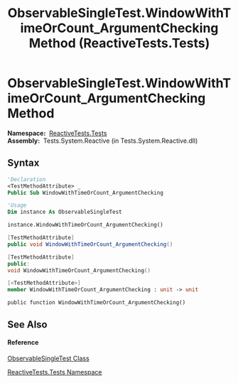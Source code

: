 ﻿---
title: ObservableSingleTest.WindowWithTimeOrCount_ArgumentChecking Method  (ReactiveTests.Tests)
TOCTitle: WindowWithTimeOrCount_ArgumentChecking Method
ms:assetid: M:ReactiveTests.Tests.ObservableSingleTest.WindowWithTimeOrCount_ArgumentChecking
ms:mtpsurl: https://msdn.microsoft.com/en-us/library/reactivetests.tests.observablesingletest.windowwithtimeorcount_argumentchecking(v=VS.103)
ms:contentKeyID: 36620534
ms.date: 06/28/2011
mtps_version: v=VS.103
f1_keywords:
- ReactiveTests.Tests.ObservableSingleTest.WindowWithTimeOrCount_ArgumentChecking
dev_langs:
- CSharp
- JScript
- VB
- FSharp
- c++
---

# ObservableSingleTest.WindowWithTimeOrCount\_ArgumentChecking Method

**Namespace:**  [ReactiveTests.Tests](hh289046\(v=vs.103\).md)  
**Assembly:**  Tests.System.Reactive (in Tests.System.Reactive.dll)

## Syntax

``` vb
'Declaration
<TestMethodAttribute> _
Public Sub WindowWithTimeOrCount_ArgumentChecking
```

``` vb
'Usage
Dim instance As ObservableSingleTest

instance.WindowWithTimeOrCount_ArgumentChecking()
```

``` csharp
[TestMethodAttribute]
public void WindowWithTimeOrCount_ArgumentChecking()
```

``` c++
[TestMethodAttribute]
public:
void WindowWithTimeOrCount_ArgumentChecking()
```

``` fsharp
[<TestMethodAttribute>]
member WindowWithTimeOrCount_ArgumentChecking : unit -> unit 
```

``` jscript
public function WindowWithTimeOrCount_ArgumentChecking()
```

## See Also

#### Reference

[ObservableSingleTest Class](hh315143\(v=vs.103\).md)

[ReactiveTests.Tests Namespace](hh289046\(v=vs.103\).md)

